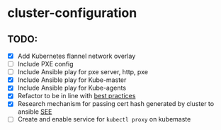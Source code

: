 # cluster-configuration
## TODO:
- [x] Add Kubernetes flannel network overlay
- [ ] Include PXE config
- [ ] Include Ansible play for pxe server, http, pxe
- [x] Include Ansible play for Kube-master
- [x] Include Ansible play for Kube-agents
- [x] Refactor to be in line with [best practices](https://docs.ansible.com/ansible/latest/user_guide/playbooks_best_practices.html)
- [x] Research mechanism for passing cert hash generated by cluster to ansible [SEE](https://kubernetes.io/docs/reference/setup-tools/kubeadm/kubeadm-join/)
- [ ] Create and enable service for `kubectl proxy` on kubemaste
